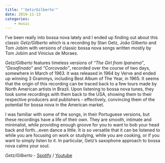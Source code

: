 ```yaml
---
title: "'Getz/Gilberto'"
date: 2019-11-13
categories:
    - music
---
```


I’ve been really into bossa nova lately and I ended up finding out about this classic *Getz/Gilberto* which is a recording by Stan Getz, João Gilberto and Tom Jobim with versions of classic bossa nova songs written mostly by Tom Jobim and Vinicius de Moraes. <!--more-->

*Getz/Gilberto* features timeless versions of *“The Girl from Ipanema”*, *“Desafinado”* and *“Corcovado”*, recorded over the course of two days, somewhere in March of 1963. It was released in 1964 by Verve and ended up winning 3 Grammys, including Best Album of The Year, in 1965. It seems that the origin of this recording can be traced back to a few tours made by North American artists in Brazil. Upon listening to bossa nova tunes, they took some recordings with them back to the USA, showing them to their respective producers and publishers - effectively, convincing them of the potential for bossa nova in the American market.

I was familiar with some of the songs, in their Portuguese versions, but these recordings have a life of their own. They are smooth, intimate and minimalist, while providing enough groove for you to want to bob your head back and forth...even dance a little. It is so versatile that it can be listened to while you are focusing on work or studying, while you are cooking, or if you want to simply listen to it. In particular, Getz’s saxophone approach to bossa nova calms your soul.

*Getz/Gilberto* - [Spotify](https://open.spotify.com/album/08HyQbnGbDvcZmEM5hPRrr) / [Youtube](https://www.youtube.com/watch?v=ckmcdcQ2mEg)
